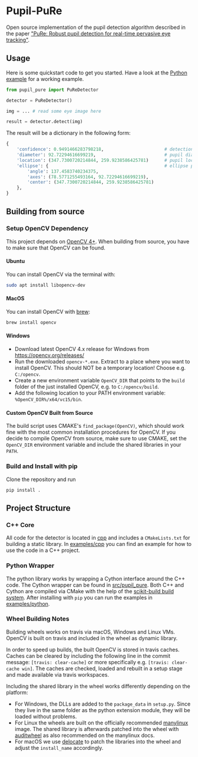 # Pupil-PuRe

Open source implementation of the pupil detection algorithm described in the paper ["PuRe: Robust pupil detection for real-time pervasive eye tracking"](https://www.sciencedirect.com/science/article/pii/S1077314218300146).

## Usage

Here is some quickstart code to get you started. Have a look at the [Python example](./examples/python/main.py) for a working example.

```python
from pupil_pure import PuReDetector

detector = PuReDetector()

img = ... # read some eye image here

result = detector.detect(img)
```

The result will be a dictionary in the following form:
```python
{
    'confidence': 0.9491466283798218,                       # detection confidence
    'diameter': 92.72294616699219,                          # pupil diameter
    'location': (347.7300720214844, 259.9238586425781)      # pupil location (center)
    'ellipse': {                                            # ellipse parameters
        'angle': 137.4583740234375,
        'axes': (78.5771255493164, 92.72294616699219),
        'center': (347.7300720214844, 259.9238586425781)
    },
}
```


## Building from source

### Setup OpenCV Dependency
This project depends on [OpenCV 4+](https://opencv.org/).
When building from source, you have to make sure that OpenCV can be found. 

#### Ubuntu
You can install OpenCV via the terminal with:

```bash
sudo apt install libopencv-dev
```

#### MacOS
You can install OpenCV with [brew](https://brew.sh/):
```bash
brew install opencv
```

#### Windows
- Download latest OpenCV 4.x release for Windows from https://opencv.org/releases/
- Run the downloaded `opencv-*.exe`. Extract to a place where you want to install OpenCV. This should NOT be a temporary location! Choose e.g. `C:/opencv`.
- Create a new environment variable `OpenCV_DIR` that points to the `build` folder of the just installed OpenCV, e.g. to `C:/opencv/build`.
- Add the following location to your PATH environment variable: `%OpenCV_DIR%/x64/vc15/bin`.

#### Custom OpenCV Built from Source
The build script uses CMAKE's `find_package(OpenCV)`, which should work fine with the most common installation procedures for OpenCV. If you decide to compile OpenCV from source, make sure to use CMAKE, set the `OpenCV_DIR` environment variable and include the shared libraries in your `PATH`.

### Build and Install with pip
Clone the repository and run
```
pip install .
```

## Project Structure

### C++ Core
All code for the detector is located in [cpp](./cpp) and includes a `CMakeLists.txt` for building a static library. In [examples/cpp](./examples/cpp) you can find an example for how to use the code in a C++ project.

### Python Wrapper
The python library works by wrapping a Cython interface around the C++ code. The Cython wrapper can be found in [src/pupil_pure](./src/pupil_pure). Both C++ and Cython are compiled via CMake with the help of the [scikit-build build system](https://scikit-build.readthedocs.io/en/latest/). After installing with `pip` you can run the examples in [examples/python](./examples/python).

### Wheel Building Notes
Building wheels works on travis via macOS, Windows and Linux VMs. OpenCV is built on travis and included in the wheel as dynamic library.

In order to speed up builds, the built OpenCV is stored in travis caches. Caches can be cleared by including the following line in the commit message:
`[travis: clear-cache]` or more specifically e.g. `[travis: clear-cache win]`. The caches are checked, loaded and rebuilt in a setup stage and made available via travis workspaces.

Including the shared library in the wheel works differently depending on the platform:
- For Windows, the DLLs are added to the `package_data` in `setup.py`. Since they live in the same folder as the python extension module, they will be loaded without problems.
- For Linux the wheels are built on the officially recommended [manylinux](https://github.com/pypa/manylinux) image. The shared library is afterwards patched into the wheel with [auditwheel](https://github.com/pypa/auditwheel) as also recommended on the manylinux docs.
- For macOS we use [delocate](https://github.com/matthew-brett/delocate) to patch the libraries into the wheel and adjust the `install_name` accordingly.
